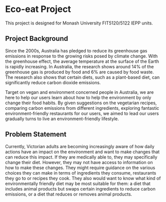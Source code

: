 # Eco-eat Project
This project is designed for Monash University FIT5120/5122 IEPP units.

## Project Background
Since the 2000s, Australia has pledged to reduce its greenhouse gas emissions in response to the growing risks posed by climate change. With the greenhouse effect, the average temperature at the surface of the Earth is rapidly increasing. In Australia, the research shows around 14% of the greenhouse gas is produced by food and 6% are caused by food waste. The research also shows that certain diets, such as a plant-based diet, can significantly reduce carbon dioxide emissions. 

Target on vegan and environment concerned people in Australia, we are here to help our users learn about how to help the environment by only change their food habits. By given suggestions on the vegetarian recipes, comparing carbon emissions from different ingredients, exploring fantastic environment-friendly restaurants for our users, we aimed to lead our users gradually turns to live an environment-friendly lifestyle.

## Problem Statement
Currently, Victorian adults are becoming increasingly aware of how daily actions have an impact on the environment and want to make changes that can reduce this impact. If they are medically able to, they may specifically change their diet. However, they may not have access to information on how to make these changes. They might require guidance on the various choices they can make in terms of ingredients they consume, restaurants they go to or recipes they cook. They also would want to know what kind of environmentally friendly diet may be most suitable for them: a diet that includes animal products but swaps certain ingredients to reduce carbon emissions, or a diet that reduces or removes animal products.




